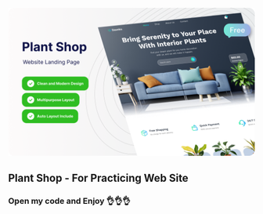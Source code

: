 ![alt text](img/Cover.png)

## Plant Shop - For Practicing Web Site 

### Open my code and Enjoy 👌👌👌
